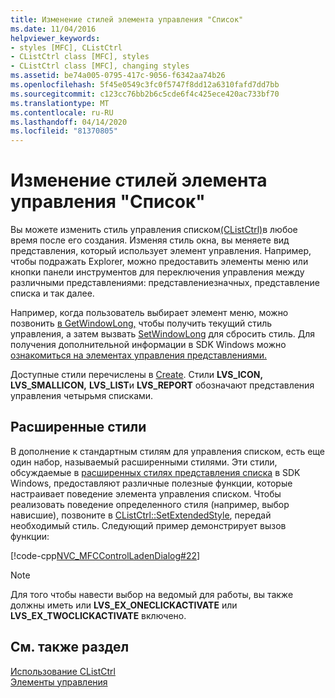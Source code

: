```yaml
---
title: Изменение стилей элемента управления "Список"
ms.date: 11/04/2016
helpviewer_keywords:
- styles [MFC], CListCtrl
- CListCtrl class [MFC], styles
- CListCtrl class [MFC], changing styles
ms.assetid: be74a005-0795-417c-9056-f6342aa74b26
ms.openlocfilehash: 5f45e0549c3fc0f5747f8dd12a6310fafd7dd7bb
ms.sourcegitcommit: c123cc76bb2b6c5cde6f4c425ece420ac733bf70
ms.translationtype: MT
ms.contentlocale: ru-RU
ms.lasthandoff: 04/14/2020
ms.locfileid: "81370805"
---
```

# <a name="changing-list-control-styles"></a>Изменение стилей элемента управления "Список"

Вы можете изменить стиль управления списком[(CListCtrl)](../mfc/reference/clistctrl-class.md)в любое время после его создания. Изменяя стиль окна, вы меняете вид представления, который использует элемент управления. Например, чтобы подражать Explorer, можно предоставить элементы меню или кнопки панели инструментов для переключения управления между различными представлениями: представлениезначных, представление списка и так далее.

Например, когда пользователь выбирает элемент меню, можно позвонить [в GetWindowLong,](/windows/win32/api/winuser/nf-winuser-getwindowlongw) чтобы получить текущий стиль управления, а затем вызвать [SetWindowLong](/windows/win32/api/winuser/nf-winuser-setwindowlongw) для сбросить стиль. Для получения дополнительной информации в SDK Windows можно [ознакомиться на элементах управления представлениями.](/windows/win32/Controls/using-list-view-controls)

Доступные стили перечислены в [Create](../mfc/reference/clistctrl-class.md#create). Стили **LVS_ICON,** **LVS_SMALLICON,** **LVS_LIST**и **LVS_REPORT** обозначают представления управления четырьмя списками.

## <a name="extended-styles"></a>Расширенные стили

В дополнение к стандартным стилям для управления списком, есть еще один набор, называемый расширенными стилями. Эти стили, обсуждаемые в [расширенных стилях представления списка](/windows/win32/Controls/extended-list-view-styles) в SDK Windows, предоставляют различные полезные функции, которые настраивает поведение элемента управления списком. Чтобы реализовать поведение определенного стиля (например, выбор нависшие), позвоните в [CListCtrl::SetExtendedStyle](../mfc/reference/clistctrl-class.md#setextendedstyle), передай необходимый стиль. Следующий пример демонстрирует вызов функции:

[!code-cpp[NVC_MFCControlLadenDialog#22](../mfc/codesnippet/cpp/changing-list-control-styles_1.cpp)]

> [!NOTE]
> Для того чтобы навести выбор на ведомый для работы, вы также должны иметь или **LVS_EX_ONECLICKACTIVATE** или **LVS_EX_TWOCLICKACTIVATE** включено.

## <a name="see-also"></a>См. также раздел

[Использование CListCtrl](../mfc/using-clistctrl.md)<br/>
[Элементы управления](../mfc/controls-mfc.md)

